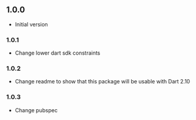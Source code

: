 ## 1.0.0

- Initial version

### 1.0.1

- Change lower dart sdk constraints

### 1.0.2

- Change readme to show that this package will be usable with Dart 2.10

### 1.0.3

- Change pubspec